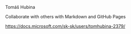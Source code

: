 Tomáš Hubina

Collaborate with others with Markdown and GitHub Pages

https://docs.microsoft.com/sk-sk/users/tomhubina-2379/